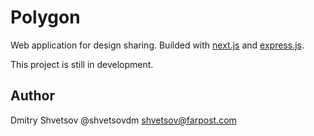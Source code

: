 # Polygon

Web application for design sharing. Builded with [next.js](https://nextjs.org/) and [express.js](https://expressjs.com/).

This project is still in development.

## Author

Dmitry Shvetsov @shvetsovdm <shvetsov@farpost.com>
